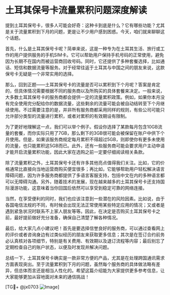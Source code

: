 # 土耳其保号卡流量累积问题深度解读

提到土耳其保号卡，很多人可能会好奇：这种卡到底是什么？它有哪些功能？尤其是关于流量累积到下月的问题，更是让不少用户感到困惑。今天，咱们就来聊聊这个话题。

首先，什么是土耳其保号卡呢？简单来说，这是一种专为在土耳其生活、旅行或工作的用户提供服务的手机SIM卡。它可以帮助用户保持手机号码的正常使用，避免因为长期不在国内而被运营商回收号码。同时，它还提供了多种套餐选择，比如通话、短信和数据流量等服务。对于经常往返于土耳其与中国之间的朋友来说，这款保号卡无疑是一个非常实用的选择。

那么，回到正题——土耳其保号卡的流量是否可以累积到下个月呢？答案是肯定的，但具体情况需要根据不同的服务商以及所购买的具体套餐来决定。一般来说，大多数土耳其保号卡的服务商都会提供一定的流量累积政策。例如，如果你本月没有完全使用完分配给你的数据流量，这些剩余的流量可能会被自动结转至下个月继续使用。不过需要注意的是，并非所有服务商都采用同样的规则，有些公司可能只允许部分类型的流量进行累积，或者对累积的有效期设有限制。

为了更好地理解这一点，我们可以举个例子。假设你选择了某款每月包含10GB流量的套餐，而你实际只用了7GB，那么剩下的3GB很可能会被保留在账户中供下个月使用。但是，如果该服务商规定每月累积不得超过5GB，则即使你有更多未使用的流量，也只能累积这5GB而已。此外，还有一些服务商可能会要求用户主动申请才能开启流量累积功能，因此大家在选购之前一定要仔细阅读相关条款。

除了流量累积之外，土耳其保号卡还有许多其他亮点值得我们关注。比如，它的价格通常比直接向当地运营商购买便宜很多；再比如，它能够帮助用户轻松解决语言障碍问题，因为许多服务商都提供了多语言客服支持，包括中文在内的多种语言都可以无障碍沟通。另外，随着技术的发展，现在越来越多的土耳其保号卡还支持国际漫游功能，这意味着当你回国后依然可以享受到稳定可靠的网络连接。

当然，在享受便利的同时，我们也应该注意到一些潜在的风险因素。比如说，由于各国电信法规的不同，有时候会出现无法正常使用某些特定应用的情况；又或者是遇到紧急状况时联系不上家人朋友等等。因此，在决定是否购买土耳其保号卡之前，最好提前做好充分准备，确保自己清楚了解各种情况。

最后，给大家几点小建议吧！首先是要选择信誉良好的服务商，可以通过查看网上的评价或者咨询身边有过类似经历的朋友来获取更多信息；其次是在签订合约前务必认真核对各项细节，特别是有关费用、有效期以及退订流程等内容；最后别忘了定期检查自己的账户状态，以便及时发现并解决问题。

总结一下，土耳其保号卡确实是一款非常方便的产品，尤其是在处理跨国通讯需求方面表现突出。至于流量累积到下月的问题，虽然每个服务商的具体做法略有差异，但总体而言还是相当人性化的。希望这篇介绍能为大家提供更多参考信息，让大家能够更加从容地面对未来的通信挑战！

[TG💪+ @jx0703 ![Image](https://github.com/user-attachments/assets/dbca1d08-cadb-493c-b0ec-ad6f7a83f270)]